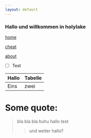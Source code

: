 ```yaml
---
layout: default
---
```


### Hallo und willkommen in holylake

[home](./)

[cheat](blog)

[about](about)

- [ ] Test

Hallo|Tabelle
-----|-----
Eins | zwei

# Some quote:
> bla bla bla
> huhu hallo test
>> und weiter
>> hallo?
